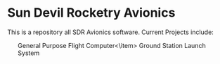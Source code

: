 <h1>Sun Devil Rocketry Avionics</h1>

This is a repository all SDR Avionics software. Current Projects include:
<ul>
<item>General Purpose Flight Computer<\item>
<item>Ground Station Launch System</item>
</ul>
